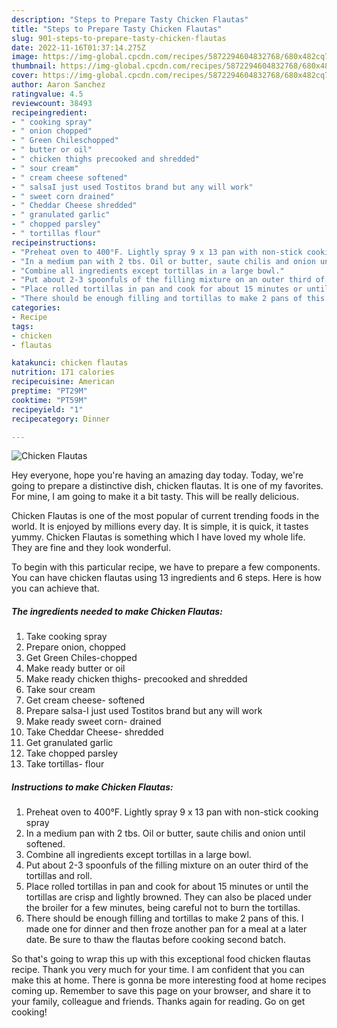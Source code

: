 ```yaml
---
description: "Steps to Prepare Tasty Chicken Flautas"
title: "Steps to Prepare Tasty Chicken Flautas"
slug: 901-steps-to-prepare-tasty-chicken-flautas
date: 2022-11-16T01:37:14.275Z
image: https://img-global.cpcdn.com/recipes/5872294604832768/680x482cq70/chicken-flautas-recipe-main-photo.jpg
thumbnail: https://img-global.cpcdn.com/recipes/5872294604832768/680x482cq70/chicken-flautas-recipe-main-photo.jpg
cover: https://img-global.cpcdn.com/recipes/5872294604832768/680x482cq70/chicken-flautas-recipe-main-photo.jpg
author: Aaron Sanchez
ratingvalue: 4.5
reviewcount: 38493
recipeingredient:
- " cooking spray"
- " onion chopped"
- " Green Chileschopped"
- " butter or oil"
- " chicken thighs precooked and shredded"
- " sour cream"
- " cream cheese softened"
- " salsaI just used Tostitos brand but any will work"
- " sweet corn drained"
- " Cheddar Cheese shredded"
- " granulated garlic"
- " chopped parsley"
- " tortillas flour"
recipeinstructions:
- "Preheat oven to 400°F. Lightly spray 9 x 13 pan with non-stick cooking spray"
- "In a medium pan with 2 tbs. Oil or butter, saute chilis and onion until softened."
- "Combine all ingredients except tortillas in a large bowl."
- "Put about 2-3 spoonfuls of the filling mixture on an outer third of the tortillas and roll."
- "Place rolled tortillas in pan and cook for about 15 minutes or until the tortillas are crisp and lightly browned. They can also be placed under the broiler for a few minutes, being careful not to burn the tortillas."
- "There should be enough filling and tortillas to make 2 pans of this. I made one for dinner and then froze another pan for a meal at a later date.  Be sure to thaw the flautas  before cooking second batch."
categories:
- Recipe
tags:
- chicken
- flautas

katakunci: chicken flautas 
nutrition: 171 calories
recipecuisine: American
preptime: "PT29M"
cooktime: "PT59M"
recipeyield: "1"
recipecategory: Dinner

---
```



![Chicken Flautas](https://img-global.cpcdn.com/recipes/5872294604832768/680x482cq70/chicken-flautas-recipe-main-photo.jpg)

Hey everyone, hope you're having an amazing day today. Today, we're going to prepare a distinctive dish, chicken flautas. It is one of my favorites. For mine, I am going to make it a bit tasty. This will be really delicious.

Chicken Flautas is one of the most popular of current trending foods in the world. It is enjoyed by millions every day. It is simple, it is quick, it tastes yummy. Chicken Flautas is something which I have loved my whole life. They are fine and they look wonderful.




To begin with this particular recipe, we have to prepare a few components. You can have chicken flautas using 13 ingredients and 6 steps. Here is how you can achieve that.

<!--inarticleads1-->

##### The ingredients needed to make Chicken Flautas:

1. Take  cooking spray
1. Prepare  onion, chopped
1. Get  Green Chiles-chopped
1. Make ready  butter or oil
1. Make ready  chicken thighs- precooked and shredded
1. Take  sour cream
1. Get  cream cheese- softened
1. Prepare  salsa-I just used Tostitos brand but any will work
1. Make ready  sweet corn- drained
1. Take  Cheddar Cheese- shredded
1. Get  granulated garlic
1. Take  chopped parsley
1. Take  tortillas- flour




<!--inarticleads2-->

##### Instructions to make Chicken Flautas:

1. Preheat oven to 400°F. Lightly spray 9 x 13 pan with non-stick cooking spray
1. In a medium pan with 2 tbs. Oil or butter, saute chilis and onion until softened.
1. Combine all ingredients except tortillas in a large bowl.
1. Put about 2-3 spoonfuls of the filling mixture on an outer third of the tortillas and roll.
1. Place rolled tortillas in pan and cook for about 15 minutes or until the tortillas are crisp and lightly browned. They can also be placed under the broiler for a few minutes, being careful not to burn the tortillas.
1. There should be enough filling and tortillas to make 2 pans of this. I made one for dinner and then froze another pan for a meal at a later date.  Be sure to thaw the flautas  before cooking second batch.




So that's going to wrap this up with this exceptional food chicken flautas recipe. Thank you very much for your time. I am confident that you can make this at home. There is gonna be more interesting food at home recipes coming up. Remember to save this page on your browser, and share it to your family, colleague and friends. Thanks again for reading. Go on get cooking!
